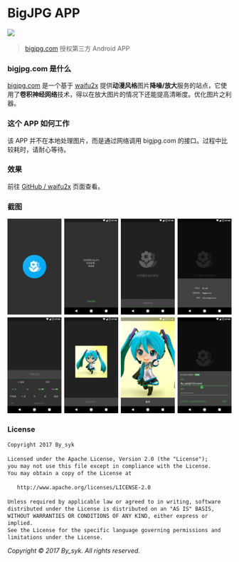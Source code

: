 # BigJPG APP

[![](https://img.shields.io/badge/Download-app-brightgreen.svg)](out/com.by_syk.bigjpg_v1.2.0(17081301).apk)

> [bigjpg.com](http://bigjpg.com) 授权第三方 Android APP


### bigjpg.com 是什么

[bigjpg.com](http://bigjpg.com) 是一个基于 [waifu2x](https://github.com/nagadomi/waifu2x) 提供**动漫风格**图片**降噪/放大**服务的站点，它使用了**卷积神经网络**技术，得以在放大图片的情况下还能提高清晰度。优化图片之利器。


### 这个 APP 如何工作

该 APP 并不在本地处理图片，而是通过网络调用 bigjpg.com 的接口。过程中比较耗时，请耐心等待。


### 效果

前往 [GitHub / waifu2x](https://github.com/nagadomi/waifu2x) 页面查看。


### 截图

![截图](art/screenshots.png)


### License

    Copyright 2017 By_syk

    Licensed under the Apache License, Version 2.0 (the "License");
    you may not use this file except in compliance with the License.
    You may obtain a copy of the License at

       http://www.apache.org/licenses/LICENSE-2.0

    Unless required by applicable law or agreed to in writing, software
    distributed under the License is distributed on an "AS IS" BASIS,
    WITHOUT WARRANTIES OR CONDITIONS OF ANY KIND, either express or implied.
    See the License for the specific language governing permissions and
    limitations under the License.


*Copyright &#169; 2017 By_syk. All rights reserved.*